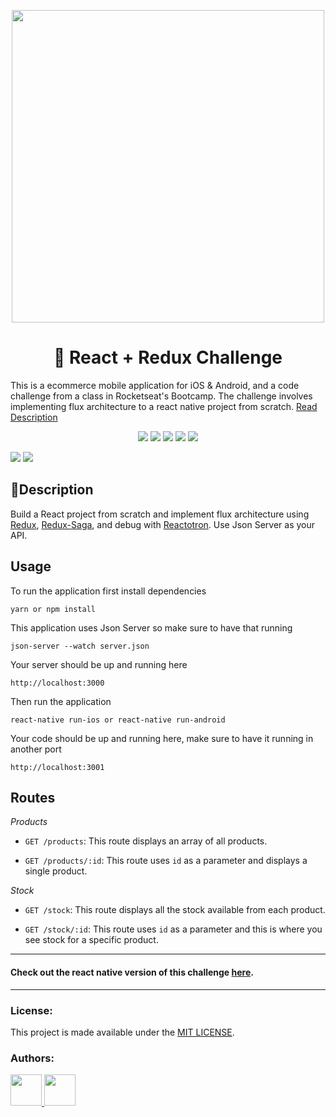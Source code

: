 <p align="center">
  <img align="center" src="https://res.cloudinary.com/yarapolana/image/upload/v1580825601/desafio-7-rocketshoes/logo_hpwo4x.svg" width="500" />
</p>

<h1 align="center">👠 React + Redux Challenge</h1>
<p>This is a ecommerce mobile application for iOS & Android, and a code challenge from a class in Rocketseat's Bootcamp. The challenge involves implementing flux architecture to a react native project from scratch. <a href="#description" >Read Description</a></p>

<p align="center">
  <img src="https://img.shields.io/github/package-json/dependency-version/yarapolana/rocketshoes-react/react.svg" >
  <img src="https://img.shields.io/github/package-json/dependency-version/yarapolana/rocketshoes-react/redux.svg" >
  <img src="https://img.shields.io/github/package-json/dependency-version/yarapolana/rocketshoes-react/redux-saga.svg" >
  <img src="https://img.shields.io/github/license/yarapolana/rocketshoes-react.svg" >
  <a href="https://yarapolana.com"><img src="https://img.shields.io/badge/createdby-yarapolana-red.svg" ></a>
</p>

<p>
<img src="https://res.cloudinary.com/yarapolana/image/upload/v1580834921/desafio-7-rocketshoes/home-web_mrkkuc.jpg" >
<img src="https://res.cloudinary.com/yarapolana/image/upload/v1580834921/desafio-7-rocketshoes/cart-web_gsm1bm.jpg" >
</p>

<h2>🚀Description </h2>
<p id="description">
  Build a React project from scratch and implement flux architecture using <a href="https://github.com/reduxjs/redux"> Redux</a>, <a href="https://github.com/redux-saga/redux-saga">Redux-Saga</a>, and debug with <a href="https://github.com/infinitered/reactotron">Reactotron</a>.
  Use Json Server as your API.
</p>

<h2>Usage</h2>
<p>To run the application first install dependencies</p>

```
yarn or npm install
```

<p>This application uses Json Server so make sure to have that running</p>

```
json-server --watch server.json

```

<p>Your server should be up and running here</p>

```
http://localhost:3000
```

<p>Then run the application</p>

```
react-native run-ios or react-native run-android
```

<p>Your code should be up and running here, make sure to have it running in another port</p>

```
http://localhost:3001
```


<h2>Routes</h2>

<i>Products</i>
- `GET /products`: This route displays an array of all products.

- `GET /products/:id`: This route uses `id` as a parameter and displays a single product.


<i>Stock</i>
- `GET /stock`: This route displays all the stock available from each product.

- `GET /stock/:id`: This route uses `id` as a parameter and this is where you see stock for a specific product.


---

<h4>Check out the react native version of this challenge <a href="https://github.com/yarapolana/rocketshoes-react-native">here</a>.</h4>

---
### License:

This project is made available under the [MIT LICENSE](LICENSE.md).

### Authors:

<p>
  <a href="https://github.com/yarapolana">
    <img src="https://avatars0.githubusercontent.com/u/19730118?s=460&v=4" width="50" height="50">
  </a>
  <a href="https://dotcode.is">
    <img src="https://dotcode.is/images/logo_dark.svg" width="50" height="50">
  </a>
</p>
